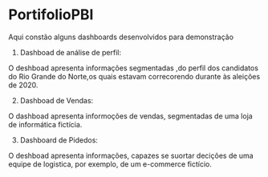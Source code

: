 # PortifolioPBI
Aqui constão alguns dashboards desenvolvidos para demonstração

1. Dashboad de análise de perfil:
 
 O deshboad apresenta informações segmentadas ,do perfil dos candidatos do Rio Grande do Norte,os quais estavam correcorendo durante às aleições de 2020.
 
2. Dashboad de Vendas:

O dashboad apresenta informoções de vendas, segmentadas de uma loja de informática fictícia.

3. Dashboard de Pidedos:

O deshboad apresenta informações, capazes se suortar decições de uma equipe de logistica, por exemplo, de um e-commerce fictício.
